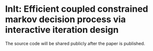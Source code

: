 # InIt: Efficient coupled constrained markov decision process via interactive iteration design

The source code will be shared publicly after the paper is published.
